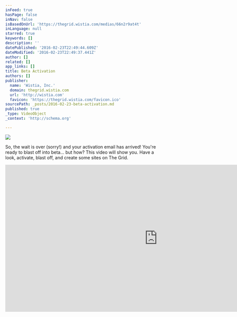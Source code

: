 ```yaml
---
inFeed: true
hasPage: false
inNav: false
isBasedOnUrl: 'https://thegrid.wistia.com/medias/66n2r9at4t'
inLanguage: null
starred: true
keywords: []
description: ''
datePublished: '2016-02-23T22:49:44.609Z'
dateModified: '2016-02-23T22:49:37.441Z'
author: []
related: []
app_links: []
title: Beta Activation
authors: []
publisher:
  name: 'Wistia, Inc.'
  domain: thegrid.wistia.com
  url: 'http://wistia.com'
  favicon: 'https://thegrid.wistia.com/favicon.ico'
sourcePath: _posts/2016-02-23-beta-activation.md
published: true
_type: VideoObject
_context: 'http://schema.org'

---
```

![](https://the-grid-user-content.s3-us-west-2.amazonaws.com/32b37813-8aaf-41d8-9c58-e356e41464aa.jpg)

So, the wait is over (sorry!) and your activation email has arrived! You're ready to blast off into beta... but how? This video will show you. Have a look, activate, blast off, and create some sites on The Grid.

<iframe src="https://cdn.embedly.com/widgets/media.html?src=https%3A%2F%2Ffast.wistia.net%2Fembed%2Fiframe%2F66n2r9at4t%3Ftwitter%3Dtrue&amp;src_secure=1&amp;url=https%3A%2F%2Fthegrid.wistia.com%2Fmedias%2F66n2r9at4t&amp;image=https%3A%2F%2Fembed-ssl.wistia.com%2Fdeliveries%2F4a507aac63a37f7302f7f8324db102ad54a6760b.jpg%3Fimage_crop_resized%3D960x464&amp;key=b7d04c9b404c499eba89ee7072e1c4f7&amp;type=text%2Fhtml&amp;schema=wistia" width="960" height="464" scrolling="no" frameborder="0" allowfullscreen="allowfullscreen" style=""></iframe>